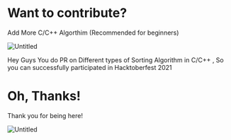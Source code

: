 # Want to contribute?

Add More C/C++ Algorthim (Recommended for beginners)


![Untitled](https://user-images.githubusercontent.com/55308841/135750163-2f8946e0-5617-43b0-a6ee-7b4c69d7d06f.png)



Hey Guys You do PR on Different types of Sorting Algorithm in C/C++ , So you can successfully participated in Hacktoberfest 2021




 # Oh, Thanks!
 
 
Thank you for being here! 





![Untitled](https://user-images.githubusercontent.com/55308841/135988192-6fa838aa-5889-46ea-badc-50e98af504ff.png)



